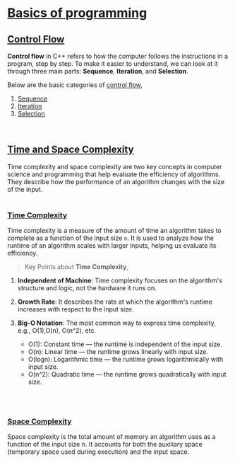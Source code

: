 # [Basics of programming](#basics-of-programming)

## [Control Flow](#control-flow)
**Control flow** in C++ refers to how the computer follows the instructions in a program, step by step. To make it easier to understand, we can look at it through three main parts: **Sequence**, **Iteration**, and **Selection**.<br>

Below are the basic categories of [control flow](https://github.com/ingaleshubhankar/CPP-HANDBOOK/blob/main/Basics%20of%20programming/ControlFlow.md#control-flow),
1. [Sequence](https://github.com/ingaleshubhankar/CPP-HANDBOOK/blob/main/Basics%20of%20programming/ControlFlow.md#1-sequence)
2. [Iteration](https://github.com/ingaleshubhankar/CPP-HANDBOOK/blob/main/Basics%20of%20programming/ControlFlow.md#2-iteration)
3. [Selection](https://github.com/ingaleshubhankar/CPP-HANDBOOK/blob/main/Basics%20of%20programming/ControlFlow.md#3-selection)
<br>



## [Time and Space Complexity](#time-and-space-complexity)
Time complexity and space complexity are two key concepts in computer science and programming that help evaluate the efficiency of algorithms. They describe how the performance of an algorithm changes with the size of the input.<br>
<br>

### [Time Complexity](#time-complexity)
Time complexity is a measure of the amount of time an algorithm takes to complete as a function of the input size `n`. It is used to analyze how the runtime of an algorithm scales with larger inputs, helping us evaluate its efficiency.<br>

> Key Points about **Time Complexity**,
1. **Independent of Machine**: Time complexity focuses on the algorithm's structure and logic, not the hardware it runs on.
2. **Growth Rate**: It describes the rate at which the algorithm's runtime increases with respect to the input size.
3. **Big-O Notation**: The most common way to express time complexity, e.g., O(1),O(n), O(n^2), etc.

    - O(1): Constant time — the runtime is independent of the input size.
    - O(n): Linear time — the runtime grows linearly with input size.
    - O(logn): Logarithmic time — the runtime grows logarithmically with input size.
    - O(n^2): Quadratic time — the runtime grows quadratically with input size.
<br>
<br>

### [Space Complexity](#space-complexity)
Space complexity is the total amount of memory an algorithm uses as a function of the input size  n. It accounts for both the auxiliary space (temporary space used during execution) and the input space.


